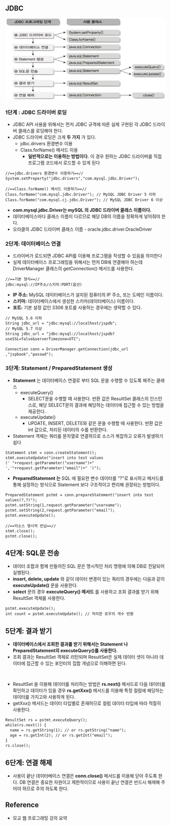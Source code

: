 ## JDBC
![web_jdbc](/images/Web/web_jdbc.JPG)

### 1단계 : JDBC 드라이버 로딩
* JDBC API 사용을 위해서는 먼저 JDBC 규격에 따른 실제 구현된 각 JDBC 드라이버 클래스를 로딩해야 한다.
* JDBC 드라이버 로딩은 크게 __두 가지__ 가 있다.
  + jdbc.drivers 환경변수 이용
  + Class.forName() 메서드 이용
    - __일반적으로는 이용하는 방법이다.__ 이 경우 원하는 JDBC 드라이버를 직접 프로그램 코드에서 로드할 수 있게 된다

```
//==jdbc.drivers 환경변수 이용하기==//
System.setProperty("jdbc.drivers","com.mysql.jdbc.Driver");

//==Class.forName() 메서드 이용하기==//
Class.forName("com.mysql.jdbc.Driver"); // MySQL JDBC Driver 5 이하
Class.forName("com.mysql.cj.jdbc.Driver"); // MySQL JDBC Driver 6 이상
```

* __com.mysql.jdbc.Driver는 mySQL 의 JDBC 드라이버 클래스 이름이다.__
* 데이터베이스마다 클래스 이름이 다르므로 해당 DB의 이름을 정확하게 넣어줘야 한다.
* 오라클의 JDBC 드라이버 클래스 이름 - oracle.jdbc.driver.OracleDriver

### 2단계: 데이터베이스 연결
* 드라이버가 로드되면 JDBC API를 이용해 프로그램을 작성할 수 있음을 의미한다
* 실제 데이터베이스 프로그래밍을 위해서는 먼저 DB에 연결해야 하는데 DriverManager 클래스의 getConnection() 메서드를 사용한다.

```
//==기본 형식==//
jdbc:mysql://IP주소/스키마:PORT(옵션)
```

* __IP 주소:__  MySQL 데이터베이스가 설치된 컴퓨터의 IP 주소, 또는 도메인 이름이다.
* __스키마:__ 데이터베이스에서 생성한 스키마(데이터베이스) 이름이다.
* __포트:__ 기본 설정 값인 3306 포트를 사용하는 경우에는 생략할 수 있다.

```
// MySQL 5.6 이하
String jdbc_url = "jdbc:mysql://localhost/jspdb";
// MySQL 5.7 이상
String jdbc_url = "jdbc:mysql://localhost/jspdb?useSSL=false&serverTimezone=UTC";

Connection conn = DriverManager.getConnection(jdbc_url ,"jspbook","passwd");
```

### 3단계: Statement / PreparedStatement 생성
* __Statement__ 는 데이터베이스 연결로 부터 SQL 문을 수행할 수 있도록 해주는 클래스
  + executeQuery()
    - SELECT문을 수행할 때 사용한다. 반환 값은 ResultSet 클래스의 인스턴스로, 해당 SELECT문의 결과에 해당하는 데이터에 접근할 수 있는 방법을 제공한다.
  + executeUpdate()
    - UPDATE, INSERT, DELETE와 같은 문을 수행할 때 사용한다. 반환 값은 int 값으로, 처리된 데이터의 수를 반환한다. 
* Statement 객체는 쿼리를 문자열로 연결하므로 소스가 복잡하고 오류가 발생하기 쉽다

```
Statement stmt = conn.createStatement();
stmt.executeUpdate("insert into test values
(' "+request.getParameter("username")+" ','"+request.getParameter("email")+" ')");
```

* __PreparedStatement 는__ SQL 에 필요한 변수 데이터를 "?"로 표시하고 메서드를 통해 설정하는 방식으로 Statement 보다 구조적이고 편리해 권장되는 방법이다.

```
PreparedStatement pstmt = conn.prepareStatement("insert into test values(?,?)");
pstmt.setString(1,request.getParameter("username");
pstmt.setString(2,request.getParameter("email");
pstmt.executeUpdate();

//==리소스 명시적 반납==//
stmt.close();
pstmt.close();
```

## 4단계: SQL문 전송
* 데이터 조합과 함께 만들어진 SQL 문은 명시적인 처리 명령에 의해 DB로 전달되어 실행된다.
* __insert, delete, update__ 와 같이 데이터 변경이 있는 쿼리의 경우에는 다음과 같이 __executeUpdate()__ 문을 사용한다.
* __select__ 문의 경우 __executeQuery() 메서드__ 를 사용하고 조회 결과를 받기 위해
ResultSet 객체를 사용한다.

```
pstmt.executeUpdate();
int count = pstmt.executeUpdate(); // 처리한 로우의 개수 반환
```

## 5단계: 결과 받기
* __데이터베이스에서 조회한 결과를 받기 위해서는 Statement 나 PreparedStatement의 executeQuery()를 사용한다.__
* 조회 결과는 ResultSet 객체로 리턴되며 ResultSet은 실제 데이터 셋이 아니라 데이터에 접근할 수 있는 포인터의 집합 개념으로 이해하면 된다.

<br />

* ResultSet 을 이용해 데이터를 처리하는 방법은 __rs.next()__ 메서드로 다음 데이터를 확인하고 데이터가 있을 경우 __rs.getXxx()__ 메서드를 이용해 특정 컬럼에 해당하는 데이터를 가지고와 사용하게 된다.
* getXxx() 메서드는 데이터 타입별로 존재하므로 컬럼 데이터 타입에 따라 적절히 사용한다.

```
ResultSet rs = pstmt.executeQuery();
while(rs.next()) {
  name = rs.getString(1); // or rs.getString("name");
  age = rs.getInt(2); // or rs.getInt("email");
}
rs.close();
```

## 6단계: 연결 해제
* 사용이 끝난 데이터베이스 연결은 __conn.close()__ 메서드를 이용해 닫아 주도록 한다. DB 연결은 중요한 자원이고 제한적이므로 사용이 끝난 연결은 반드시 해제해 주어야 하므로 주의 하도록 한다. 

## Reference
* 모교 웹 프로그래밍 강의 요약